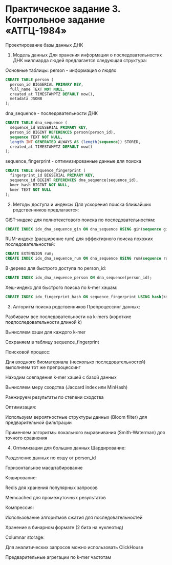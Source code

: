 # Практическое задание 3. Контрольное задание «АТГЦ-1984»
Проектирование базы данных ДНК

1. Модель данных
Для хранения информации о последовательностях ДНК миллиарда людей предлагается следующая структура:

Основные таблицы:
person - информация о людях
 
```sql
CREATE TABLE person (
  person_id BIGSERIAL PRIMARY KEY,
  full_name TEXT NOT NULL,
  created_at TIMESTAMPTZ DEFAULT now(),
  metadata JSONB
);
```
dna_sequence - последовательности ДНК


```sql
CREATE TABLE dna_sequence (
  sequence_id BIGSERIAL PRIMARY KEY,
  person_id BIGINT REFERENCES person(person_id),
  sequence TEXT NOT NULL,
  length INT GENERATED ALWAYS AS (length(sequence)) STORED,
  created_at TIMESTAMPTZ DEFAULT now()
);
```
sequence_fingerprint - оптимизированные данные для поиска

```sql
CREATE TABLE sequence_fingerprint (
  fingerprint_id BIGSERIAL PRIMARY KEY,
  sequence_id BIGINT REFERENCES dna_sequence(sequence_id),
  kmer_hash BIGINT NOT NULL,
  kmer TEXT NOT NULL
);
```
2. Методы доступа и индексы
Для ускорения поиска ближайших родственников предлагается:

GiST-индекс для полнотекстового поиска по последовательностям:

```sql
CREATE INDEX idx_dna_sequence_gin ON dna_sequence USING gin(sequence gin_trgm_ops);
```
RUM-индекс (расширение rum) для эффективного поиска похожих последовательностей:

```sql
CREATE EXTENSION rum;
CREATE INDEX idx_dna_sequence_rum ON dna_sequence USING rum(sequence rum_tsvector_ops);
```
B-дерево для быстрого доступа по person_id:

```sql
CREATE INDEX idx_dna_sequence_person ON dna_sequence(person_id);
```
Хеш-индекс для быстрого поиска по k-mer хэшам:

```sql
CREATE INDEX idx_fingerprint_hash ON sequence_fingerprint USING hash(kmer_hash);
```
3. Алгоритм поиска родственников
Препроцессинг данных:

Разбиваем все последовательности на k-mers (короткие подпоследовательности длиной k)

Вычисляем хэши для каждого k-mer

Сохраняем в таблицу sequence_fingerprint

Поисковой процесс:

Для входного биоматериала (несколько последовательностей) выполняем тот же препроцессинг

Находим совпадения k-mer хэшей с базой данных

Вычисляем меру сходства (Jaccard index или MinHash)

Ранжируем результаты по степени сходства

Оптимизация:

Используем вероятностные структуры данных (Bloom filter) для предварительной фильтрации

Применяем алгоритмы локального выравнивания (Smith-Waterman) для точного сравнения

4. Оптимизации для больших данных
Шардирование:

Разделение данных по хэшу от person_id

Горизонтальное масштабирование

Кэширование:

Redis для хранения популярных запросов

Memcached для промежуточных результатов

Компрессия:

Использование алгоритмов сжатия для последовательностей

Хранение в бинарном формате (2 бита на нуклеотид)

Columnar storage:

Для аналитических запросов можно использовать ClickHouse

Предварительные агрегации по k-mer частотам

